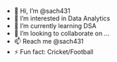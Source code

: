 - 👋 Hi, I’m @sach431
- 👀 I’m interested in Data Analytics
- 🌱 I’m currently learning DSA
- 💞️ I’m looking to collaborate on ...
- 📫 Reach me @sach431
- ⚡ Fun fact: Cricket/Football

<!---
sach431/sach431 is a ✨ special ✨ repository because its `README.md` (this file) appears on your GitHub profile.
You can click the Preview link to take a look at your changes.
--->
